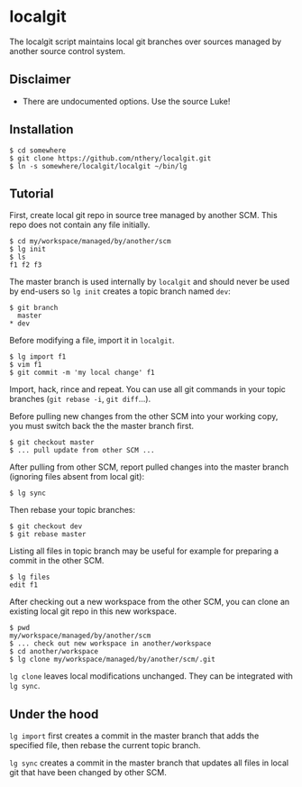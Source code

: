 # localgit

The localgit script maintains local git branches over sources managed by
another source control system.

## Disclaimer

- There are undocumented options.  Use the source Luke!

## Installation

    $ cd somewhere
    $ git clone https://github.com/nthery/localgit.git
    $ ln -s somewhere/localgit/localgit ~/bin/lg

## Tutorial

First, create local git repo in source tree managed by another SCM.  This repo
does not contain any file initially.

    $ cd my/workspace/managed/by/another/scm
    $ lg init
    $ ls
    f1 f2 f3

The master branch is used internally by `localgit` and should never be used by
end-users so `lg init` creates a topic branch named `dev`:

    $ git branch
      master
    * dev

Before modifying a file, import it in `localgit`.

    $ lg import f1
    $ vim f1
    $ git commit -m 'my local change' f1

Import, hack, rince and repeat.  You can use all git commands in your topic
branches (`git rebase -i`, `git diff`...).

Before pulling new changes from the other SCM into your working copy, you must
switch back the the master branch first.

    $ git checkout master
    $ ... pull update from other SCM ...

After pulling from other SCM, report pulled changes into the master branch
(ignoring files absent from local git):

    $ lg sync

Then rebase your topic branches:

    $ git checkout dev
    $ git rebase master

Listing all files in topic branch may be useful for example for preparing a
commit in the other SCM.

    $ lg files
    edit f1

After checking out a new workspace from the other SCM, you can clone an
existing local git repo in this new workspace.

    $ pwd
    my/workspace/managed/by/another/scm
    $ ... check out new workspace in another/workspace
    $ cd another/workspace
    $ lg clone my/workspace/managed/by/another/scm/.git

`lg clone` leaves local modifications unchanged.  They can be integrated with
`lg sync`.

## Under the hood

`lg import` first creates a commit in the master branch that adds the specified
file, then rebase the current topic branch.

`lg sync` creates a commit in the master branch that updates all files in local
git that have been changed by other SCM.
